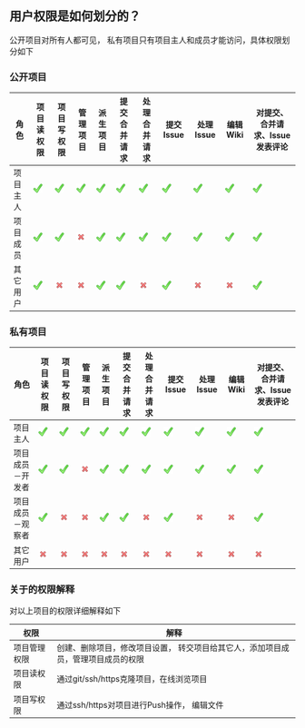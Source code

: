 ## 用户权限是如何划分的？

公开项目对所有人都可见， 私有项目只有项目主人和成员才能访问，具体权限划分如下

### 公开项目


角色 | 项目读权限 | 项目写权限 | 管理项目 | 派生项目 |提交合并请求 | 处理合并请求 | 提交Issue | 处理Issue | 编辑Wiki | 对提交、合并请求、Issue发表评论
------------ | ------------- | ------------ | ------------ | ------------ | ------------ | ------------ | ------------ | ------------ | ------------ | ------------
项目主人|![](images/ok.png)|![](images/ok.png)|![](images/ok.png)|![](images/ok.png)|![](images/ok.png)|![](images/ok.png)|![](images/ok.png)|![](images/ok.png)|![](images/ok.png)|![](images/ok.png)|
项目成员|![](images/ok.png)|![](images/ok.png)|![](images/cross.png)|![](images/ok.png)|![](images/ok.png)|![](images/ok.png)|![](images/ok.png)|![](images/ok.png)|![](images/ok.png)|![](images/ok.png)|
其它用户 |![](images/ok.png)|![](images/cross.png)|![](images/cross.png)|![](images/ok.png)|![](images/ok.png)|![](images/cross.png)|![](images/ok.png)|![](images/cross.png)|![](images/cross.png)|![](images/ok.png)|

### 私有项目


角色 | 项目读权限 | 项目写权限 | 管理项目 | 派生项目 |提交合并请求 | 处理合并请求 | 提交Issue | 处理Issue | 编辑Wiki | 对提交、合并请求、Issue发表评论
------------ | ------------- | ------------ | ------------ | ------------ | ------------ | ------------ | ------------ | ------------ | ------------ | ------------
项目主人|![](images/ok.png)|![](images/ok.png)|![](images/ok.png)|![](images/ok.png)|![](images/ok.png)|![](images/ok.png)|![](images/ok.png)|![](images/ok.png)|![](images/ok.png)|![](images/ok.png)|
项目成员－开发者|![](images/ok.png)|![](images/ok.png)|![](images/cross.png)|![](images/ok.png)|![](images/ok.png)|![](images/ok.png)|![](images/ok.png)|![](images/ok.png)|![](images/ok.png)|![](images/ok.png)|
项目成员－观察者 |![](images/ok.png)|![](images/cross.png)|![](images/cross.png)|![](images/ok.png)|![](images/ok.png)|![](images/cross.png)|![](images/ok.png)|![](images/cross.png)|![](images/cross.png)|![](images/ok.png)|
其它用户 |![](images/cross.png)|![](images/cross.png)|![](images/cross.png)|![](images/cross.png)|![](images/cross.png)|![](images/cross.png)|![](images/cross.png)|![](images/cross.png)|![](images/cross.png)|![](images/cross.png)|


### 关于的权限解释

对以上项目的权限详细解释如下

权限 | 解释
------------ | ------------
项目管理权限 | 创建、删除项目，修改项目设置， 转交项目给其它人，添加项目成员，管理项目成员的权限
项目读权限 | 通过git/ssh/https克隆项目，在线浏览项目
项目写权限 | 通过ssh/https对项目进行Push操作， 编辑文件


